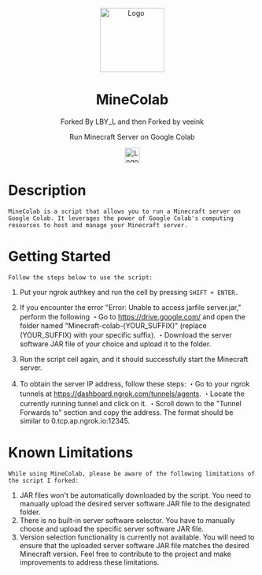 <p align="center"><a href="https://colab.research.google.com/github/Ravylcy/MineColab/blob/master/MineColab.ipynb"><img src="https://github.com/thecoder-001/MineColab/blob/master/Logo.png" alt="Logo" height="130"/></a></p>
<h1 align="center">MineColab</h1>
<p align="center">Forked By LBY_L and then Forked by veeink</p>
<p align="center">Run Minecraft Server on Google Colab</p>
<p align="center"><a href="https://colab.research.google.com/github/Ravylcy/MineColab/blob/master/MineColab.ipynb"><img src="https://colab.research.google.com/assets/colab-badge.svg" alt="Logo" height="30"/></a></p>

# Description
`MineColab is a script that allows you to run a Minecraft server on Google Colab. It leverages the power of Google Colab's computing resources to host and manage your Minecraft server.`

# Getting Started
`Follow the steps below to use the script:`

1. Put your ngrok authkey and run the cell by pressing `SHIFT + ENTER.`

2. If you encounter the error "Error: Unable to access jarfile server.jar," perform the following
 ・Go to https://drive.google.com/ and open the folder named "Minecraft-colab-(YOUR_SUFFIX)"
 (replace (YOUR_SUFFIX) with your specific suffix).
 ・Download the server software JAR file of your choice and upload it to the folder.

3. Run the script cell again, and it should successfully start the Minecraft server.

4. To obtain the server IP address, follow these steps:
 ・Go to your ngrok tunnels at https://dashboard.ngrok.com/tunnels/agents.
 ・Locate the currently running tunnel and click on it.
 ・Scroll down to the "Tunnel Forwards to" section and copy the address. The format should be similar to 0.tcp.ap.ngrok.io:12345.

# Known Limitations
`While using MineColab, please be aware of the following limitations of the script I forked:`

1. JAR files won't be automatically downloaded by the script. You need to manually upload the desired server software JAR file to the designated folder.
2. There is no built-in server software selector. You have to manually choose and upload the specific server software JAR file.
3. Version selection functionality is currently not available. You will need to ensure that the uploaded server software JAR file matches the desired Minecraft version.
Feel free to contribute to the project and make improvements to address these limitations.
 
